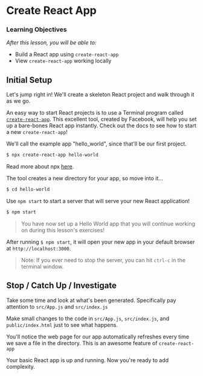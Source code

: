 # Create React App

### Learning Objectives

_After this lesson, you will be able to:_

* Build a React app using `create-react-app`
* View `create-react-app` working locally

## Initial Setup

Let's jump right in! We'll create a skeleton React project and walk through it as we go.

An easy way to start React projects is to use a Terminal program called [`create-react-app`](https://reactjs.org/docs/create-a-new-react-app.html). This excellent tool, created by Facebook, will help you set up a bare-bones React app instantly. Check out the docs to see how to start a new `create-react-app`!

We'll call the example app "hello\_world", since that'll be our first project.

```bash
$ npx create-react-app hello-world
```

Read more about npx [here](https://medium.com/@maybekatz/introducing-npx-an-npm-package-runner-55f7d4bd282b).

The tool creates a new directory for your app, so move into it...

```bash
$ cd hello-world
```

Use `npm start` to start a server that will serve your new React application!

```bash
$ npm start
```

> You have now set up a Hello World app that you will continue working on during this lesson's exercises!

After running `$ npm start`, it will open your new app in your default browser at `http://localhost:3000`.

> Note: If you ever need to stop the server, you can hit `ctrl-c` in the terminal window.

## Stop / Catch Up / Investigate

Take some time and look at what's been generated. Specifically pay attention to `src/App.js` and `src/index.js`

Make small changes to the code in `src/App.js`, `src/index.js`, and `public/index.html` just to see what happens.

You'll notice the web page for our app automatically refreshes every time we save a file in the directory. This is an awesome feature of `create-react-app`

Your basic React app is up and running. Now you're ready to add complexity.

